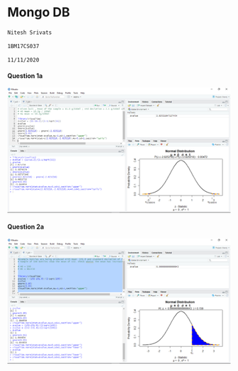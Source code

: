 # Mongo DB

`Nitesh Srivats`

`1BM17CS037`

`11/11/2020`

#### Question 1a

![Screenshot](images/1a.png)

#### Question 2a

![Screenshot](images/2a.png)
